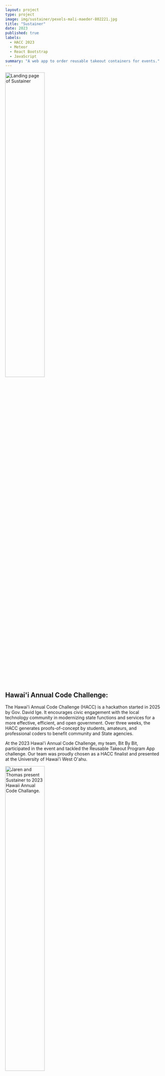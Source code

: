 ```yaml
---
layout: project
type: project
image: img/sustainer/pexels-mali-maeder-802221.jpg
title: "Sustainer"
date: 2023
published: true
labels:
  - HACC 2023
  - Meteor
  - React Bootstrap
  - JavaScript
summary: "A web app to order reusable takeout containers for events."
---
```


<img class="img-fluid" src="../img/sustainer/landing-page.png" alt="Landing page of Sustainer" width="50%">

## Hawai'i Annual Code Challenge:
The Hawai'i Annual Code Challenge (HACC) is a hackathon started in 2025 by Gov. David Ige. It encourages civic engagement with the local technology community in modernizing state functions and services for a more effective, efficient, and open government. Over three weeks, the HACC generates proofs-of-concept by students, amateurs, and professional coders to benefit community and State agencies.

At the 2023 Hawai'i Annual Code Challenge, my team, Bit By Bit, participated in the event and tackled the Reusable Takeout Program App challenge. Our team was proudly chosen as a HACC finalist and presented at the University of Hawai'i West O'ahu.

<img src="../img/sustainer/hacc-presentaion.jpeg" alt="Jaren and Thomas present Sustainer to 2023 Hawaii Annual Code Challange." width="50%">

Jaren Pinera and Thomas Rivera presenting Sustainer to the 2023 Hawai'i Annual Code Challenge at the University of Hawai'i West O'ahu.

## Problem Description:
Single-use takeout containers and food wrappers make up a significant portion—up to one-third—of the debris discovered along Hawai'i's shorelines. Currently, a reusable takeout container program, Full Cycle Takeout, by Zero Waste Hawai'i, aims to solve this problem by offering vendors and customers the ability to rent out containers. However, between 20% and 30% of reusable containers are not returned, making the program unsustainable financially and for the planet. With more containers needing to be replaced, Zero Waste Hawai'i is looking for a program that incentivizes users to return containers at large, fast-moving events.

## Our Solution:
Sustainer is a reusable container tracking app that assists users, vendors, and the non-profit Zero Waste O'ahu in staying accountable for the return of reusable containers at large events. It uses monetary incentives for users to return reusable containers. At events, users will use their phones to sign up for Sustainer, go to their preferred food vendor, scan their unique ID QR code, enjoy their delicious food, and return it! Users are charged $5 per missing container to keep them accountable.

<img src="../img/sustainer/qr-code-generator.png" alt="User QR code." width="50%">

## Tracking Containers:
Each container has a unique QR code for tracking in the Sustainer database. To lend and transfer container ownership, scan the user's ID and QR codes. Tracking is essential for ensuring the return of items and user incentives.



## User Roles:
### Admin:
Zero Waste Hawaii can manage containers and their ownership. This includes adding new containers, returning them, charging users, and statistics view.

<div class="justify-content-center text-center p-4" style="padding-top: 5px; padding-bottom: 50px">
    <img src="../img/sustainer/container-list-page.png" alt="Admin container list page." width="400px">
</div>
<div class="justify-content-center text-center p-4" style="padding-top: 5px; padding-bottom: 50px">
    <img src="../img/sustainer/add-container-page.png" alt="Admin container list page." width="400px">
</div>

### Vendor:
Vendors can order and rent out needed containers. These containers are then lent out to the users.

<div class="justify-content-center text-center p-4" style="padding-top: 5px; padding-bottom: 50px">
    <img src="../img/sustainer/vendor-order-form.png" alt="Vendor container list page." width="50%">
</div>
<div class="justify-content-center text-center p-4" style="padding-top: 5px; padding-bottom: 50px">
    <img src="../img/sustainer/vendor-scan.png" width="400px" alt="scanner for user">
</div>

### User:
Users can sign up, input payment cards, and get their ID QR codes. These QR codes transfer ownership of the container to the user.

<div class="justify-content-center text-center p-4" style="padding-top: 5px; padding-bottom: 50px">
    <img src="../img/sustainer/qr-code-generator.png" width="400px" alt="User ID QR code.">
</div>

## What Went Well:
Coming up with our solution was an adventure. Despite my team members being mostly strangers, our diverse backgrounds have shown to be a positive, with our perspectives bringing different ways of thinking. We benefited most when thinking about the procedure for users. The team spent many hours brainstorming, discussing, and debating, resulting in a solution that brought us to the HACC finals to present our idea.

## What Was Challenging:
Staying focused can be hard when you're beaming with ideas and solutions. New ideas kept coming to us during development and extending the project scope. Although what was added benefits the overall product, development time could have been shifted and utilized better. The team tried to avoid crunch time, but our submission came just in time with the ever-growing project and problems we kept running into.

Communication is vital in a team environment and requires all members to be on the same page. This was something that needed to be worked on. Although we had proper meeting times, we only had a little time to talk and discuss things. Instead, we focused on finishing the project.

## What Could Be Improved:
Overall, Sustainer was a complete package with all the features we wanted to include. There's no doubt that the team spread themselves thin, and as a result, some parts of the app turned out to need to be more polished. For example, the look and feel of the app needed more time to optimize for multiple screen sizes. Some functions are also buggy in certain areas and scenarios. These problems would have been solved with more time, but it's proof that we aimed for the moon and missed it, but we at least landed among the stars. With further development, security features need to be implemented. This includes account security with multifactor authentication. Furthermore, with the collection of sensitive information like credit cards, serverside security measures are also needed.

<br>

Source: <a href="https://sus-tainer.github.io/">Sustainer Organization Page</a>